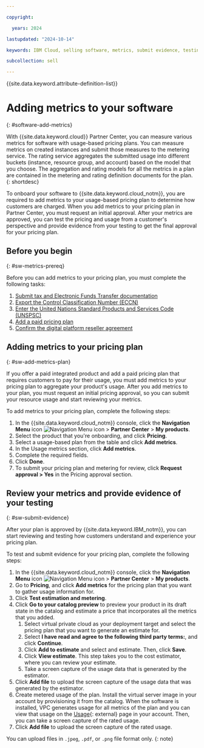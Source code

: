 ```yaml
---

copyright:

  years: 2024

lastupdated: "2024-10-14"

keywords: IBM Cloud, selling software, metrics, submit evidence, testing metrics, metering

subcollection: sell

---
```


{{site.data.keyword.attribute-definition-list}}

# Adding metrics to your software
{: #software-add-metrics}

With {{site.data.keyword.cloud}} Partner Center, you can measure various metrics for software with usage-based pricing plans. You can measure metrics on created instances and submit those measures to the metering service. The rating service aggregates the submitted usage into different buckets (instance, resource group, and account) based on the model that you choose. The aggregation and rating models for all the metrics in a plan are contained in the metering and rating definition documents for the plan.
{: shortdesc}

To onboard your software to {{site.data.keyword.cloud_notm}}, you are required to add metrics to your usage-based pricing plan to determine how customers are charged. When you add metrics to your pricing plan in Partner Center, you must request an initial approval. After your metrics are approved, you can test the pricing and usage from a customer's perspective and provide evidence from your testing to get the final approval for your pricing plan.

## Before you begin
{: #sw-metrics-prereq}

Before you can add metrics to your pricing plan, you must complete the following tasks:

1. [Submit tax and Electronic Funds Transfer documentation](/docs/sell?topic=sell-sw-pricing#submit-tax-eft-sw)
1. [Export the Control Classification Number (ECCN)](/docs/sell?topic=sell-sw-pricing#sw-eccn)
1. [Enter the United Nations Standard Products and Services Code (UNSPSC)](/docs/sell?topic=sell-sw-pricing#sw-unspsc)
1. [Add a paid pricing plan](/docs/sell?topic=sell-sw-pricing#sw-pricing-usage-based)
1. [Confirm the digital platform reseller agreement](/docs/sell?topic=sell-sw-pricing#sw-dra)

## Adding metrics to your pricing plan
{: #sw-add-metrics-plan}

If you offer a paid integrated product and add a paid pricing plan that requires customers to pay for their usage, you must add metrics to your pricing plan to aggregate your product's usage. After you add metrics to your plan, you must request an initial pricing approval, so you can submit your resource usage and start reviewing your metrics.

To add metrics to your pricing plan, complete the following steps:

1. In the {{site.data.keyword.cloud_notm}} console, click the **Navigation Menu** icon ![Navigation Menu icon](../icons/icon_hamburger.svg "Menu") > **Partner Center** > **My products**.
1. Select the product that you're onboarding, and click **Pricing**.
1. Select a usage-based plan from the table and click **Add metrics**.
1. In the Usage metrics section, click **Add metrics**.
1. Complete the required fields.
1. Click **Done**.
1. To submit your pricing plan and metering for review, click **Request approval > Yes** in the Pricing approval section.

## Review your metrics and provide evidence of your testing
{: #sw-submit-evidence}

After your plan is approved by {{site.data.keyword.IBM_notm}}, you can start reviewing and testing how customers understand and experience your pricing plan.

To test and submit evidence for your pricing plan, complete the following steps:

1. In the {{site.data.keyword.cloud_notm}} console, click the **Navigation Menu** icon ![Navigation Menu icon](../icons/icon_hamburger.svg "Menu") > **Partner Center** > **My products**.
1. Go to **Pricing**, and click **Add metrics** for the pricing plan that you want to gather usage information for.
1. Click **Test estimation and metering**.
1. Click **Go to your catalog preview** to preview your product in its draft state in the catalog and estimate a price that incorporates all the metrics that you added.
    1. Select virtual private cloud as your deployment target and select the pricing plan that you want to generate an estimate for.
    1. Select **I have read and agree to the following third party terms:**, and click **Continue**.
    1. Click **Add to estimate** and select and estimate. Then, click **Save**.
    1. Click **View estimate**. This step takes you to the cost estimator, where you can review your estimate.
    1. Take a screen capture of the usage data that is generated by the estimator.
1. Click **Add file** to upload the screen capture of the usage data that was generated by the estimator.
1. Create metered usage of the plan. Install the virtual server image in your account by provisioning it from the catalog. When the software is installed, VPC generates usage for all metrics of the plan and you can view that usage on the [Usage](/billing/usage){: external} page in your account. Then, you can take a screen capture of the rated usage.
1. Click **Add file** to upload the screen capture of the rated usage.

You can upload files in `.jpeg`, `.pdf`, or `.png` file format only.
{: note}
